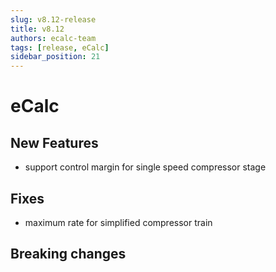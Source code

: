 ```yaml
---
slug: v8.12-release
title: v8.12
authors: ecalc-team
tags: [release, eCalc]
sidebar_position: 21
---
```


# eCalc

## New Features

- support control margin for single speed compressor stage

## Fixes

- maximum rate for simplified compressor train

## Breaking changes
